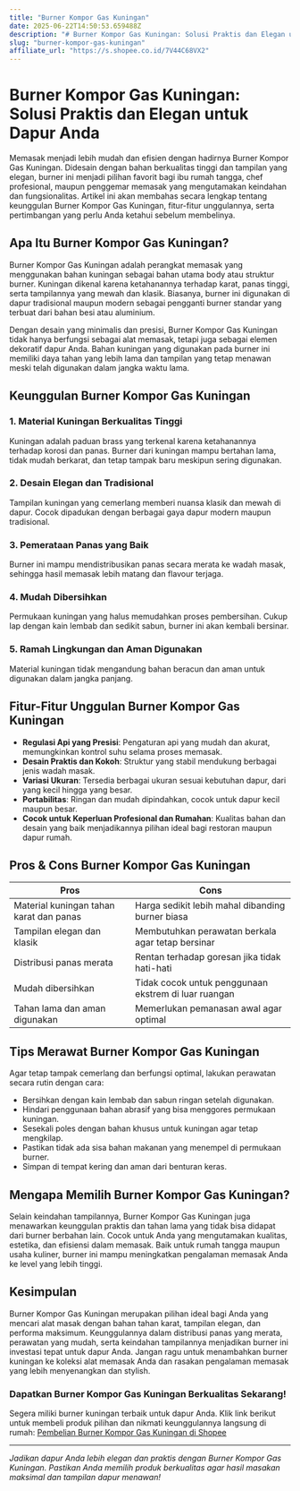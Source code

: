 ```yaml
---
title: "Burner Kompor Gas Kuningan"
date: 2025-06-22T14:50:53.659488Z
description: "# Burner Kompor Gas Kuningan: Solusi Praktis dan Elegan untuk Dapur Anda..."
slug: "burner-kompor-gas-kuningan"
affiliate_url: "https://s.shopee.co.id/7V44C68VX2"
---
```

# Burner Kompor Gas Kuningan: Solusi Praktis dan Elegan untuk Dapur Anda

Memasak menjadi lebih mudah dan efisien dengan hadirnya Burner Kompor Gas Kuningan. Didesain dengan bahan berkualitas tinggi dan tampilan yang elegan, burner ini menjadi pilihan favorit bagi ibu rumah tangga, chef profesional, maupun penggemar memasak yang mengutamakan keindahan dan fungsionalitas. Artikel ini akan membahas secara lengkap tentang keunggulan Burner Kompor Gas Kuningan, fitur-fitur unggulannya, serta pertimbangan yang perlu Anda ketahui sebelum membelinya.

## Apa Itu Burner Kompor Gas Kuningan?

Burner Kompor Gas Kuningan adalah perangkat memasak yang menggunakan bahan kuningan sebagai bahan utama body atau struktur burner. Kuningan dikenal karena ketahanannya terhadap karat, panas tinggi, serta tampilannya yang mewah dan klasik. Biasanya, burner ini digunakan di dapur tradisional maupun modern sebagai pengganti burner standar yang terbuat dari bahan besi atau aluminium.

Dengan desain yang minimalis dan presisi, Burner Kompor Gas Kuningan tidak hanya berfungsi sebagai alat memasak, tetapi juga sebagai elemen dekoratif dapur Anda. Bahan kuningan yang digunakan pada burner ini memiliki daya tahan yang lebih lama dan tampilan yang tetap menawan meski telah digunakan dalam jangka waktu lama.

## Keunggulan Burner Kompor Gas Kuningan

### 1. Material Kuningan Berkualitas Tinggi

Kuningan adalah paduan brass yang terkenal karena ketahanannya terhadap korosi dan panas. Burner dari kuningan mampu bertahan lama, tidak mudah berkarat, dan tetap tampak baru meskipun sering digunakan.

### 2. Desain Elegan dan Tradisional

Tampilan kuningan yang cemerlang memberi nuansa klasik dan mewah di dapur. Cocok dipadukan dengan berbagai gaya dapur modern maupun tradisional.

### 3. Pemerataan Panas yang Baik

Burner ini mampu mendistribusikan panas secara merata ke wadah masak, sehingga hasil memasak lebih matang dan flavour terjaga.

### 4. Mudah Dibersihkan

Permukaan kuningan yang halus memudahkan proses pembersihan. Cukup lap dengan kain lembab dan sedikit sabun, burner ini akan kembali bersinar.

### 5. Ramah Lingkungan dan Aman Digunakan

Material kuningan tidak mengandung bahan beracun dan aman untuk digunakan dalam jangka panjang.

## Fitur-Fitur Unggulan Burner Kompor Gas Kuningan

- **Regulasi Api yang Presisi**: Pengaturan api yang mudah dan akurat, memungkinkan kontrol suhu selama proses memasak.
- **Desain Praktis dan Kokoh**: Struktur yang stabil mendukung berbagai jenis wadah masak.
- **Variasi Ukuran**: Tersedia berbagai ukuran sesuai kebutuhan dapur, dari yang kecil hingga yang besar.
- **Portabilitas**: Ringan dan mudah dipindahkan, cocok untuk dapur kecil maupun besar.
- **Cocok untuk Keperluan Profesional dan Rumahan**: Kualitas bahan dan desain yang baik menjadikannya pilihan ideal bagi restoran maupun dapur rumah.

## Pros & Cons Burner Kompor Gas Kuningan

| **Pros** | **Cons** |
|-----------------------|---------------------------|
| Material kuningan tahan karat dan panas | Harga sedikit lebih mahal dibanding burner biasa |
| Tampilan elegan dan klasik | Membutuhkan perawatan berkala agar tetap bersinar |
| Distribusi panas merata | Rentan terhadap goresan jika tidak hati-hati |
| Mudah dibersihkan | Tidak cocok untuk penggunaan ekstrem di luar ruangan |
| Tahan lama dan aman digunakan | Memerlukan pemanasan awal agar optimal |

## Tips Merawat Burner Kompor Gas Kuningan

Agar tetap tampak cemerlang dan berfungsi optimal, lakukan perawatan secara rutin dengan cara:

- Bersihkan dengan kain lembab dan sabun ringan setelah digunakan.
- Hindari penggunaan bahan abrasif yang bisa menggores permukaan kuningan.
- Sesekali poles dengan bahan khusus untuk kuningan agar tetap mengkilap.
- Pastikan tidak ada sisa bahan makanan yang menempel di permukaan burner.
- Simpan di tempat kering dan aman dari benturan keras.

## Mengapa Memilih Burner Kompor Gas Kuningan?

Selain keindahan tampilannya, Burner Kompor Gas Kuningan juga menawarkan keunggulan praktis dan tahan lama yang tidak bisa didapat dari burner berbahan lain. Cocok untuk Anda yang mengutamakan kualitas, estetika, dan efisiensi dalam memasak. Baik untuk rumah tangga maupun usaha kuliner, burner ini mampu meningkatkan pengalaman memasak Anda ke level yang lebih tinggi.

## Kesimpulan

Burner Kompor Gas Kuningan merupakan pilihan ideal bagi Anda yang mencari alat masak dengan bahan tahan karat, tampilan elegan, dan performa maksimum. Keunggulannya dalam distribusi panas yang merata, perawatan yang mudah, serta keindahan tampilannya menjadikan burner ini investasi tepat untuk dapur Anda. Jangan ragu untuk menambahkan burner kuningan ke koleksi alat memasak Anda dan rasakan pengalaman memasak yang lebih menyenangkan dan stylish.

### Dapatkan Burner Kompor Gas Kuningan Berkualitas Sekarang!

Segera miliki burner kuningan terbaik untuk dapur Anda. Klik link berikut untuk membeli produk pilihan dan nikmati keunggulannya langsung di rumah: [Pembelian Burner Kompor Gas Kuningan di Shopee](https://s.shopee.co.id/7V44C68VX2)

---

*Jadikan dapur Anda lebih elegan dan praktis dengan Burner Kompor Gas Kuningan. Pastikan Anda memilih produk berkualitas agar hasil masakan maksimal dan tampilan dapur menawan!*